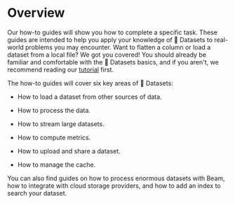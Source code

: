# Overview

Our how-to guides will show you how to complete a specific task. These guides are intended to help you apply your knowledge of 🤗 Datasets to real-world problems you may encounter. Want to flatten a column or load a dataset from a local file? We got you covered! You should already be familiar and comfortable with the 🤗 Datasets basics, and if you aren't, we recommend reading our [tutorial](../tutorial.md) first.

The how-to guides will cover six key areas of 🤗 Datasets:

* How to load a dataset from other sources of data.

* How to process the data.

* How to stream large datasets.

* How to compute metrics.

* How to upload and share a dataset.

* How to manage the cache.

You can also find guides on how to process enormous datasets with Beam, how to integrate with cloud storage providers, and how to add an index to search your dataset.
